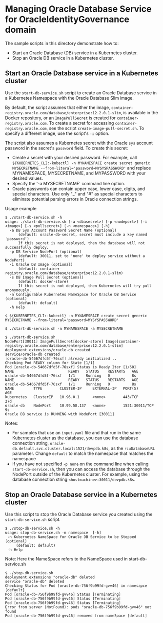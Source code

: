 # Managing Oracle Database Service for OracleIdentityGovernance domain

The sample scripts in this directory demonstrate how to:
* Start an Oracle Database (DB) service in a Kubernetes cluster.
* Stop an Oracle DB service in a Kubernetes cluster.

## Start an Oracle Database service in a Kubernetes cluster

Use the `start-db-service.sh` script to create an Oracle Database service in a Kubernetes Namespace with the Oracle Database Slim image.

By default, the script assumes that either the image, `container-registry.oracle.com/database/enterprise:12.2.0.1-slim`, is available in the Docker repository, or an `ImagePullSecret` is created for `container-registry.oracle.com`. To create a secret for accessing `container-registry.oracle.com`, see the script `create-image-pull-secret.sh`. To specify a different image, use the script's `-i` option.

The script also assumes a Kubernetes secret with the Oracle `sys` account password in the secret's `password` field. To create this secret:
- Create a secret with your desired password. For example, call
`${KUBERNETES_CLI:-kubectl} -n MYNAMESPACE create secret generic MYSECRETNAME --from-literal='password=MYSYSPASSWORD'`
and replace MYNAMESPACE, MYSECRETNAME, and MYPASSWORD with your desired values.
- Specify the '-a MYSECRETNAME' command line option.
- Oracle passwords can contain upper case, lower case, digits, and special characters.
  Use only "_" and "#" as special characters to eliminate potential parsing errors in Oracle connection strings.

Usage example:

```shell
$ ./start-db-service.sh -h
usage: ./start-db-service.sh [-a <dbasecret>] [-p <nodeport>] [-i <image>] [-s <pullsecret>] [-n <namespace>] [-h]
  -a DB Sys Account Password Secret Name (optional)
      (default: oracle-db-secret, secret must include a key named 'password')
      If this secret is not deployed, then the database will not successfully deploy.
  -p DB Service NodePort (optional)
      (default: 30011, set to 'none' to deploy service without a NodePort)
  -i Oracle DB Image (optional)
      (default: container-registry.oracle.com/database/enterprise:12.2.0.1-slim)
  -s DB Image Pull Secret (optional)
      (default: docker-store)
      If this secret is not deployed, then Kubernetes will try pull anonymously.
  -n Configurable Kubernetes NameSpace for Oracle DB Service (optional)
      (default: default)
  -h Help
```
```shell
$ ${KUBERNETES_CLI:-kubectl} -n MYNAMESPACE create secret generic MYSECRETNAME --from-literal='password=MYSYSPASSWORD'
```
```shell
$ ./start-db-service.sh -n MYNAMESPACE -a MYSECRETNAME
```
```shell
$ ./start-db-service.sh
NodePort[30011] ImagePullSecret[docker-store] Image[container-registry.oracle.com/database/enterprise:12.2.0.1-slim]
deployment.extensions/oracle-db created
service/oracle-db created
[oracle-db-54667dfd5f-76sxf] already initialized ..
Checking Pod READY column for State [1/1]
Pod [oracle-db-54667dfd5f-76sxf] Status is Ready Iter [1/60]
NAME                         READY   STATUS    RESTARTS   AGE
oracle-db-54667dfd5f-76sxf   1/1     Running   0          8s
NAME                         READY   STATUS    RESTARTS   AGE
oracle-db-54667dfd5f-76sxf   1/1     Running   0          8s
NAME         TYPE        CLUSTER-IP     EXTERNAL-IP   PORT(S)          AGE
kubernetes   ClusterIP   10.96.0.1      <none>        443/TCP          27d
oracle-db    NodePort    10.99.58.137   <none>        1521:30011/TCP   9s
Oracle DB service is RUNNING with NodePort [30011]
```

Notes:
- For samples that use an `input.yaml` file and that run in the same Kubernetes cluster as the database, you can use the database connection string, `oracle-db.default.svc.cluster.local:1521/devpdb.k8s`, as the `rcuDatabaseURL` parameter. Change `default` to match the namespace that matches the namespace
- If you have not specified `-p none` on the command line when calling `start-db-service.sh`, then you can access the database through the NodePort outside of the Kubernetes cluster. For example, using the database connection string `<hostmachine>:30011/devpdb.k8s`.

## Stop an Oracle Database service in a Kubernetes cluster

Use this script to stop the Oracle Database service you created using the `start-db-service.sh` script.

```shell
$ ./stop-db-service.sh -h
usage: stop-db-service.sh -n namespace  [-h]
 -n Kubernetes NameSpace for Oracle DB Service to be Stopped (optional)
     (default: default)
 -h Help
```

Note: Here the NameSpace refers to the NameSpace used in start-db-service.sh

```
$ ./stop-db-service.sh
deployment.extensions "oracle-db" deleted
service "oracle-db" deleted
Checking Status for Pod [oracle-db-756f9b99fd-gvv46] in namesapce [default]
Pod [oracle-db-756f9b99fd-gvv46] Status [Terminating]
Pod [oracle-db-756f9b99fd-gvv46] Status [Terminating]
Pod [oracle-db-756f9b99fd-gvv46] Status [Terminating]
Error from server (NotFound): pods "oracle-db-756f9b99fd-gvv46" not found
Pod [oracle-db-756f9b99fd-gvv46] removed from nameSpace [default]
```

